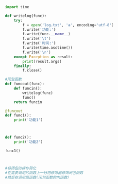 
<BlogInfo id="866" title="12.装饰器的基本使用" author="白日梦想猿" pv=0 read_times=0 pre_cost_time=0分28秒 category="高阶函数" tag_list="['高阶函数']" create_time="2020.05.25 15:52:22" update_time="2020.05.25 16:34:24" />

```python
import time

def writelog(func):
    try:
        f = open('log.txt', 'a', encoding='utf-8')
        f.write('功能:')
        f.write(func.__name__)
        f.write('\t')
        f.write('时间:')
        f.write(time.asctime())
        f.write('\n')
    except Exception as result:
        print(result.args)
    finally:
        f.close()

#闭包函数
def funcout(func):
    def funcin():
        writelog(func)
        func()
    return funcin

@funcout
def func1():
    print('功能1')



def func2():
    print('功能2')

func1()



#将闭包的操作简化
#在需要调用的函数上一行用修饰器修饰闭包函数
#然后在调用原函数(闭包函数的内函数)


```
